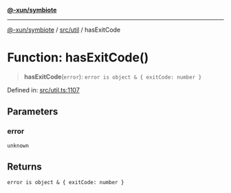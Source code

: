 [**@-xun/symbiote**](../../../README.md)

***

[@-xun/symbiote](../../../README.md) / [src/util](../README.md) / hasExitCode

# Function: hasExitCode()

> **hasExitCode**(`error`): `error is object & { exitCode: number }`

Defined in: [src/util.ts:1107](https://github.com/Xunnamius/symbiote/blob/38551ad9267f0803213908dddfaadca3c136fc01/src/util.ts#L1107)

## Parameters

### error

`unknown`

## Returns

`error is object & { exitCode: number }`
